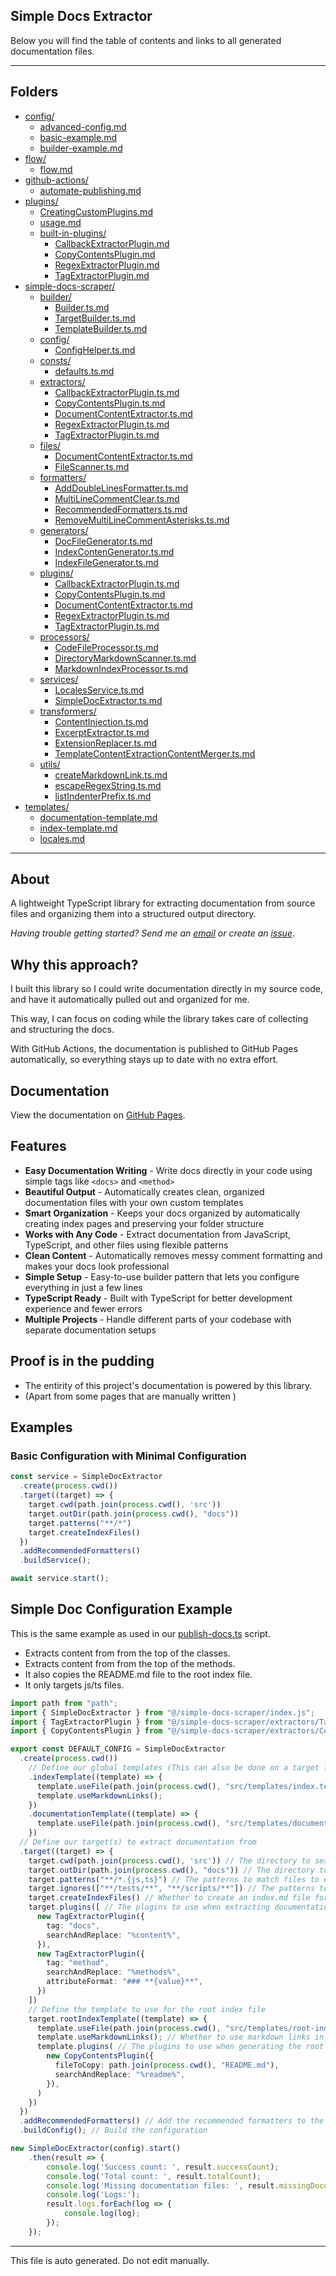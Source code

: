 ## Simple Docs Extractor

Below you will find the table of contents and links to all generated documentation files.

---


## Folders

- [config/](config/index.md)
  - [advanced-config.md](config/advanced-config.md)
  - [basic-example.md](config/basic-example.md)
  - [builder-example.md](config/builder-example.md)
- [flow/](flow/index.md)
  - [flow.md](flow/flow.md)
- [github-actions/](github-actions/index.md)
  - [automate-publishing.md](github-actions/automate-publishing.md)
- [plugins/](plugins/index.md)
  - [CreatingCustomPlugins.md](plugins/CreatingCustomPlugins.md)
  - [usage.md](plugins/usage.md)
  - [built-in-plugins/](plugins/built-in-plugins/index.md)
    - [CallbackExtractorPlugin.md](plugins/built-in-plugins/CallbackExtractorPlugin.md)
    - [CopyContentsPlugin.md](plugins/built-in-plugins/CopyContentsPlugin.md)
    - [RegexExtractorPlugin.md](plugins/built-in-plugins/RegexExtractorPlugin.md)
    - [TagExtractorPlugin.md](plugins/built-in-plugins/TagExtractorPlugin.md)
- [simple-docs-scraper/](simple-docs-scraper/index.md)
  - [builder/](simple-docs-scraper/builder/index.md)
    - [Builder.ts.md](simple-docs-scraper/builder/Builder.ts.md)
    - [TargetBuilder.ts.md](simple-docs-scraper/builder/TargetBuilder.ts.md)
    - [TemplateBuilder.ts.md](simple-docs-scraper/builder/TemplateBuilder.ts.md)
  - [config/](simple-docs-scraper/config/index.md)
    - [ConfigHelper.ts.md](simple-docs-scraper/config/ConfigHelper.ts.md)
  - [consts/](simple-docs-scraper/consts/index.md)
    - [defaults.ts.md](simple-docs-scraper/consts/defaults.ts.md)
  - [extractors/](simple-docs-scraper/extractors/index.md)
    - [CallbackExtractorPlugin.ts.md](simple-docs-scraper/extractors/CallbackExtractorPlugin.ts.md)
    - [CopyContentsPlugin.ts.md](simple-docs-scraper/extractors/CopyContentsPlugin.ts.md)
    - [DocumentContentExtractor.ts.md](simple-docs-scraper/extractors/DocumentContentExtractor.ts.md)
    - [RegexExtractorPlugin.ts.md](simple-docs-scraper/extractors/RegexExtractorPlugin.ts.md)
    - [TagExtractorPlugin.ts.md](simple-docs-scraper/extractors/TagExtractorPlugin.ts.md)
  - [files/](simple-docs-scraper/files/index.md)
    - [DocumentContentExtractor.ts.md](simple-docs-scraper/files/DocumentContentExtractor.ts.md)
    - [FileScanner.ts.md](simple-docs-scraper/files/FileScanner.ts.md)
  - [formatters/](simple-docs-scraper/formatters/index.md)
    - [AddDoubleLinesFormatter.ts.md](simple-docs-scraper/formatters/AddDoubleLinesFormatter.ts.md)
    - [MultiLineCommentClear.ts.md](simple-docs-scraper/formatters/MultiLineCommentClear.ts.md)
    - [RecommendedFormatters.ts.md](simple-docs-scraper/formatters/RecommendedFormatters.ts.md)
    - [RemoveMultiLineCommentAsterisks.ts.md](simple-docs-scraper/formatters/RemoveMultiLineCommentAsterisks.ts.md)
  - [generators/](simple-docs-scraper/generators/index.md)
    - [DocFileGenerator.ts.md](simple-docs-scraper/generators/DocFileGenerator.ts.md)
    - [IndexContenGenerator.ts.md](simple-docs-scraper/generators/IndexContenGenerator.ts.md)
    - [IndexFileGenerator.ts.md](simple-docs-scraper/generators/IndexFileGenerator.ts.md)
  - [plugins/](simple-docs-scraper/plugins/index.md)
    - [CallbackExtractorPlugin.ts.md](simple-docs-scraper/plugins/CallbackExtractorPlugin.ts.md)
    - [CopyContentsPlugin.ts.md](simple-docs-scraper/plugins/CopyContentsPlugin.ts.md)
    - [DocumentContentExtractor.ts.md](simple-docs-scraper/plugins/DocumentContentExtractor.ts.md)
    - [RegexExtractorPlugin.ts.md](simple-docs-scraper/plugins/RegexExtractorPlugin.ts.md)
    - [TagExtractorPlugin.ts.md](simple-docs-scraper/plugins/TagExtractorPlugin.ts.md)
  - [processors/](simple-docs-scraper/processors/index.md)
    - [CodeFileProcessor.ts.md](simple-docs-scraper/processors/CodeFileProcessor.ts.md)
    - [DirectoryMarkdownScanner.ts.md](simple-docs-scraper/processors/DirectoryMarkdownScanner.ts.md)
    - [MarkdownIndexProcessor.ts.md](simple-docs-scraper/processors/MarkdownIndexProcessor.ts.md)
  - [services/](simple-docs-scraper/services/index.md)
    - [LocalesService.ts.md](simple-docs-scraper/services/LocalesService.ts.md)
    - [SimpleDocExtractor.ts.md](simple-docs-scraper/services/SimpleDocExtractor.ts.md)
  - [transformers/](simple-docs-scraper/transformers/index.md)
    - [ContentInjection.ts.md](simple-docs-scraper/transformers/ContentInjection.ts.md)
    - [ExcerptExtractor.ts.md](simple-docs-scraper/transformers/ExcerptExtractor.ts.md)
    - [ExtensionReplacer.ts.md](simple-docs-scraper/transformers/ExtensionReplacer.ts.md)
    - [TemplateContentExtractionContentMerger.ts.md](simple-docs-scraper/transformers/TemplateContentExtractionContentMerger.ts.md)
  - [utils/](simple-docs-scraper/utils/index.md)
    - [createMarkdownLink.ts.md](simple-docs-scraper/utils/createMarkdownLink.ts.md)
    - [escapeRegexString.ts.md](simple-docs-scraper/utils/escapeRegexString.ts.md)
    - [listIndenterPrefix.ts.md](simple-docs-scraper/utils/listIndenterPrefix.ts.md)
- [templates/](templates/index.md)
  - [documentation-template.md](templates/documentation-template.md)
  - [index-template.md](templates/index-template.md)
  - [locales.md](templates/locales.md)


---

## About

A lightweight TypeScript library for extracting documentation from source files and organizing them into a structured output directory.

*Having trouble getting started? Send me an [email](mailto:ben.shepherd@gmx.com) or create an [issue](https://github.com/ben-shepherd/simple-docs-extractor/issues)*.

## Why this approach?

I built this library so I could write documentation directly in my source code, and have it automatically pulled out and organized for me.

This way, I can focus on coding while the library takes care of collecting and structuring the docs.

With GitHub Actions, the documentation is published to GitHub Pages automatically, so everything stays up to date with no extra effort.

## Documentation

View the documentation on [GitHub Pages](https://ben-shepherd.github.io/simple-docs-extractor/).

## Features

- **Easy Documentation Writing** - Write docs directly in your code using simple tags like `<docs>` and `<method>`
- **Beautiful Output** - Automatically creates clean, organized documentation files with your own custom templates
- **Smart Organization** - Keeps your docs organized by automatically creating index pages and preserving your folder structure
- **Works with Any Code** - Extract documentation from JavaScript, TypeScript, and other files using flexible patterns
- **Clean Content** - Automatically removes messy comment formatting and makes your docs look professional
- **Simple Setup** - Easy-to-use builder pattern that lets you configure everything in just a few lines
- **TypeScript Ready** - Built with TypeScript for better development experience and fewer errors
- **Multiple Projects** - Handle different parts of your codebase with separate documentation setups

## Proof is in the pudding

- The entirity of this project's documentation is powered by this library.
- (Apart from some pages that are manually written )

## Examples

### Basic Configuration with Minimal Configuration

```typescript
const service = SimpleDocExtractor
  .create(process.cwd())
  .target((target) => {
    target.cwd(path.join(process.cwd(), 'src'))
    target.outDir(path.join(process.cwd(), "docs"))
    target.patterns("**/*")
    target.createIndexFiles()
  })
  .addRecommendedFormatters()
  .buildService();

await service.start();
```

## Simple Doc Configuration Example

This is the same example as used in our [publish-docs.ts](./src/scripts/publish-docs.ts) script.

- Extracts content from <docs> from the top of the classes.
- Extracts content from <method> from the top of the methods.
- It also copies the README.md file to the root index file.
- It only targets js/ts files.

```typescript
import path from "path";
import { SimpleDocExtractor } from "@/simple-docs-scraper/index.js";
import { TagExtractorPlugin } from "@/simple-docs-scraper/extractors/TagExtractorPlugin.js";
import { CopyContentsPlugin } from "@/simple-docs-scraper/extractors/CopyContentsPlugin.js";

export const DEFAULT_CONFIG = SimpleDocExtractor
  .create(process.cwd())
    // Define our global templates (This can also be done on a target level)
    .indexTemplate((template) => {
      template.useFile(path.join(process.cwd(), "src/templates/index.template.md"));
      template.useMarkdownLinks();
    })
    .documentationTemplate((template) => {
      template.useFile(path.join(process.cwd(), "src/templates/documentation.template.md"));
    })
  // Define our target(s) to extract documentation from
  .target((target) => {
    target.cwd(path.join(process.cwd(), 'src')) // The directory to search for files to extract documentation from
    target.outDir(path.join(process.cwd(), "docs")) // The directory to output the generated documentation to
    target.patterns("**/*.{js,ts}") // The patterns to match files to extract documentation from
    target.ignores(["**/tests/**", "**/scripts/**"]) // The patterns to ignore when searching for files to extract documentation from
    target.createIndexFiles() // Whether to create an index.md file for this target
    target.plugins([ // The plugins to use when extracting documentation
      new TagExtractorPlugin({
        tag: "docs",
        searchAndReplace: "%content%",
      }),
      new TagExtractorPlugin({
        tag: "method",
        searchAndReplace: "%methods%",
        attributeFormat: "### **{value}**",
      })
    ])
    // Define the template to use for the root index file
    target.rootIndexTemplate((template) => {
      template.useFile(path.join(process.cwd(), "src/templates/root-index.template.md")); // The template to use for the root index file
      template.useMarkdownLinks(); // Whether to use markdown links in the root index file
      template.plugins( // The plugins to use when generating the root index file
        new CopyContentsPlugin({
          fileToCopy: path.join(process.cwd(), "README.md"),
          searchAndReplace: "%readme%",
        }),
      )
    })
  })
  .addRecommendedFormatters() // Add the recommended formatters to the configuration
  .buildConfig(); // Build the configuration

new SimpleDocExtractor(config).start()
    .then(result => {
        console.log('Success count: ', result.successCount);
        console.log('Total count: ', result.totalCount);
        console.log('Missing documentation files: ', result.missingDocumentationFiles);
        console.log('Logs:');
        result.logs.forEach(log => {
            console.log(log);
        });
    });
```

---

This file is auto generated. Do not edit manually.